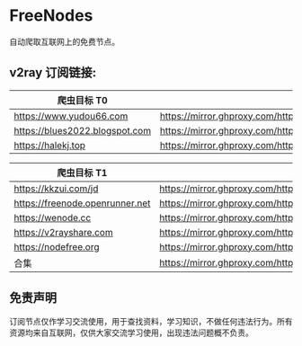 # FreeNodes

自动爬取互联网上的免费节点。

## v2ray 订阅链接:

| 爬虫目标  T0                       | 订阅链接(镜像网站加速)                                                                                             |
|--------------------------------|----------------------------------------------------------------------------------------------------------|
| https://www.yudou66.com        | https://mirror.ghproxy.com/https://raw.githubusercontent.com/Barabama/FreeNodes/master/nodes/yudou66.txt |
| https://blues2022.blogspot.com | https://mirror.ghproxy.com/https://raw.githubusercontent.com/Barabama/FreeNodes/master/nodes/blues.txt   |
| https://halekj.top             | https://mirror.ghproxy.com/https://raw.githubusercontent.com/Barabama/FreeNodes/master/nodes/halekj.txt  |

| 爬虫目标  T1                        | 订阅链接(镜像网站加速)                                                                                                |
|---------------------------------|-------------------------------------------------------------------------------------------------------------|
| https://kkzui.com/jd            | https://mirror.ghproxy.com/https://raw.githubusercontent.com/Barabama/FreeNodes/master/nodes/kkzui.txt      |
| https://freenode.openrunner.net | https://mirror.ghproxy.com/https://raw.githubusercontent.com/Barabama/FreeNodes/master/nodes/openrunner.txt |
| https://wenode.cc               | https://mirror.ghproxy.com/https://raw.githubusercontent.com/Barabama/FreeNodes/master/nodes/wenode.txt     |
| https://v2rayshare.com          | https://mirror.ghproxy.com/https://raw.githubusercontent.com/Barabama/FreeNodes/master/nodes/v2rayshare.txt |
| https://nodefree.org            | https://mirror.ghproxy.com/https://raw.githubusercontent.com/Barabama/FreeNodes/master/nodes/nodefree.txt   |
| 合集                              | https://mirror.ghproxy.com/https://raw.githubusercontent.com/Barabama/FreeNodes/master/nodes/merged.txt     |

## 免责声明

订阅节点仅作学习交流使用，用于查找资料，学习知识，不做任何违法行为。所有资源均来自互联网，仅供大家交流学习使用，出现违法问题概不负责。
